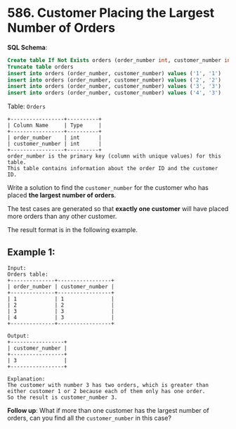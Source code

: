 # 586. Customer Placing the Largest Number of Orders

**SQL Schema**:

```sql
Create table If Not Exists orders (order_number int, customer_number int)
Truncate table orders
insert into orders (order_number, customer_number) values ('1', '1')
insert into orders (order_number, customer_number) values ('2', '2')
insert into orders (order_number, customer_number) values ('3', '3')
insert into orders (order_number, customer_number) values ('4', '3')
```

Table: `Orders`

```
+-----------------+----------+
| Column Name     | Type     |
+-----------------+----------+
| order_number    | int      |
| customer_number | int      |
+-----------------+----------+
order_number is the primary key (column with unique values) for this table.
This table contains information about the order ID and the customer ID.
```

Write a solution to find the `customer_number` for the customer who has placed **the largest number of orders**.

The test cases are generated so that **exactly one customer** will have placed more orders than any other customer.

The result format is in the following example.

## Example 1:

```
Input:
Orders table:
+--------------+-----------------+
| order_number | customer_number |
+--------------+-----------------+
| 1            | 1               |
| 2            | 2               |
| 3            | 3               |
| 4            | 3               |
+--------------+-----------------+

Output:
+-----------------+
| customer_number |
+-----------------+
| 3               |
+-----------------+

Explanation:
The customer with number 3 has two orders, which is greater than either customer 1 or 2 because each of them only has one order.
So the result is customer_number 3.
```

**Follow up**: What if more than one customer has the largest number of orders, can you find all the `customer_number` in this case?
